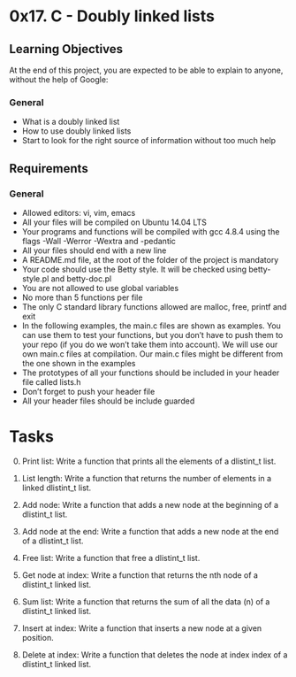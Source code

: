 # **0x17. C - Doubly linked lists**

## **Learning Objectives**
At the end of this project, you are expected to be able to explain to anyone, without the help of Google:

### **General**
+ What is a doubly linked list
+ How to use doubly linked lists
+ Start to look for the right source of information without too much help

## **Requirements**

### **General**
+ Allowed editors: vi, vim, emacs
+ All your files will be compiled on Ubuntu 14.04 LTS
+ Your programs and functions will be compiled with gcc 4.8.4 using the flags -Wall -Werror -Wextra and -pedantic
+ All your files should end with a new line
+ A README.md file, at the root of the folder of the project is mandatory
+ Your code should use the Betty style. It will be checked using betty-style.pl and betty-doc.pl
+ You are not allowed to use global variables
+ No more than 5 functions per file
+ The only C standard library functions allowed are malloc, free, printf and exit
+ In the following examples, the main.c files are shown as examples. You can use them to test your functions, but you don’t have to push them to your repo (if you do we won’t take them into account). We will use our own main.c files at compilation. Our main.c files might be different from the one shown in the examples
+ The prototypes of all your functions should be included in your header file called lists.h
+ Don’t forget to push your header file
+ All your header files should be include guarded

# **Tasks**

0. Print list: Write a function that prints all the elements of a dlistint_t list.

1. List length: Write a function that returns the number of elements in a linked dlistint_t list.

2. Add node: Write a function that adds a new node at the beginning of a dlistint_t list.

3. Add node at the end: Write a function that adds a new node at the end of a dlistint_t list.

4. Free list: Write a function that free a dlistint_t list.

5. Get node at index: Write a function that returns the nth node of a dlistint_t linked list.

6. Sum list: Write a function that returns the sum of all the data (n) of a dlistint_t linked list.

7. Insert at index: Write a function that inserts a new node at a given position.

8. Delete at index: Write a function that deletes the node at index index of a dlistint_t linked list.

